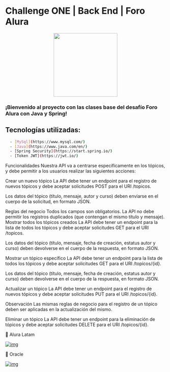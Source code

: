 # Challenge ONE | Back End | Foro Alura 

<p align="center" >
     <img width="200" heigth="200" src="https://user-images.githubusercontent.com/91544872/209678377-70b50b21-33de-424c-bed8-6a71ef3406ff.png">
</p>

### ¡Bienvenido al proyecto con las clases base del desafío Foro Alura con Java y Spring! 






## Tecnologías utilizadas:
```bash
  - [MySql](https://www.mysql.com/)
  - [Java](https://www.java.com/en/)
  - [Spring Security](https://start.spring.io/)
  - [Token JWT](https://jwt.io/)
```
  

  Funcionalidades
Nuestra API va a centrarse específicamente en los tópicos, y debe permitir a los usuarios realizar las siguientes acciones:

Crear un nuevo tópico
La API debe tener un endpoint para el registro de nuevos tópicos y debe aceptar solicitudes POST para el URI /topicos.

Los datos del tópico (título, mensaje, autor y curso) deben enviarse en el cuerpo de la solicitud, en formato JSON.

Reglas del negocio
Todos los campos son obligatorios.
La API no debe permitir los registros duplicados (que contengan el mismo título y mensaje).
Mostrar todos los tópicos creados
La API debe tener un endpoint para la lista de todos los tópicos y debe aceptar solicitudes GET para el URI /topicos.

Los datos del tópico (título, mensaje, fecha de creación, estatus autor y curso) deben devolverse en el cuerpo de la respuesta, en formato JSON.

Mostrar un tópico específico
La API debe tener un endpoint para la lista de todos los tópicos y debe aceptar solicitudes GET para el URI /topicos/{id}.

Los datos del tópico (título, mensaje, fecha de creación, estatus autor y curso) deben devolverse en el cuerpo de la respuesta, en formato JSON.

Actualizar un tópico
La API debe tener un endpoint para el registro de nuevos tópicos y debe aceptar solicitudes PUT para el URI /topicos/{id}.

Observación
Las mismas reglas de negocio para el registro de un tópico deben ser aplicadas en la actualización del mismo.

Eliminar un tópico
La API debe tener un endpoint para la eliminación de tópicos y debe aceptar solicitudes DELETE para el URI /topicos/{id}.

💙 Alura Latam

[![img](https://camo.githubusercontent.com/c00f87aeebbec37f3ee0857cc4c20b21fefde8a96caf4744383ebfe44a47fe3f/68747470733a2f2f696d672e736869656c64732e696f2f62616467652f2d4c696e6b6564496e2d2532333030373742353f7374796c653d666f722d7468652d6261646765266c6f676f3d6c696e6b6564696e266c6f676f436f6c6f723d7768697465)](https://www.linkedin.com/company/alura-latam/mycompany/)

🧡 Oracle

[![img](https://camo.githubusercontent.com/c00f87aeebbec37f3ee0857cc4c20b21fefde8a96caf4744383ebfe44a47fe3f/68747470733a2f2f696d672e736869656c64732e696f2f62616467652f2d4c696e6b6564496e2d2532333030373742353f7374796c653d666f722d7468652d6261646765266c6f676f3d6c696e6b6564696e266c6f676f436f6c6f723d7768697465)](https://www.linkedin.com/company/oracle/)


